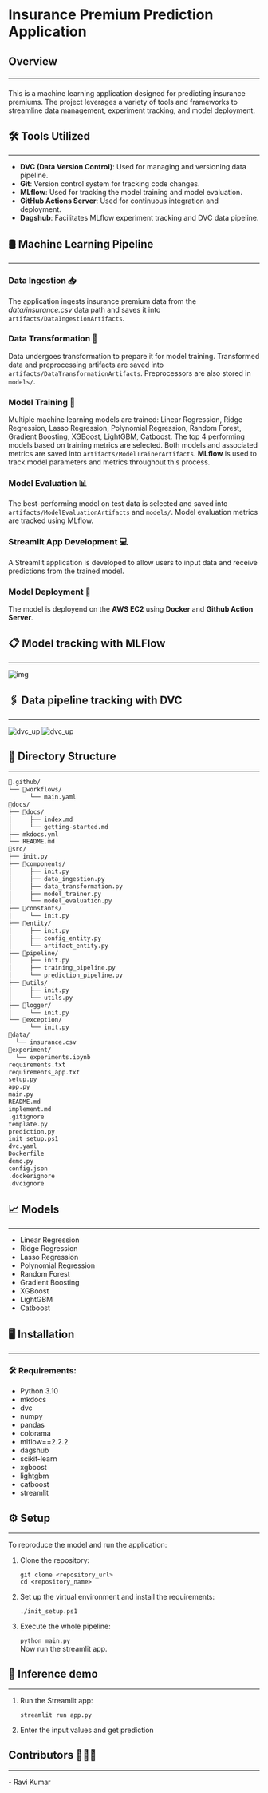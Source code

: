 <!-- # Introduction
# Dataset
# Model Training
# Model Tracking
# Model Evaluation
# Model deployment -->

# Insurance Premium Prediction Application

## Overview<hr>

This is a machine learning application designed for predicting insurance premiums. The project leverages a variety of tools and frameworks to streamline data management, experiment tracking, and model deployment.

<!-- ## Demo
<hr>

![Insurance-Premium-Streamlit-App](../../insgif.gif) -->



## 🛠️ Tools Utilized
<hr>

- **DVC (Data Version Control)**: Used for managing and versioning data pipeline.
- **Git**: Version control system for tracking code changes.
- **MLflow**: Used for tracking the model training and model evaluation.
- **GitHub Actions Server**: Used for continuous integration and deployment.
- **Dagshub**: Facilitates MLflow experiment tracking and DVC data pipeline.

## 🛢️ Machine Learning Pipeline
<hr>

### Data Ingestion 📥

The application ingests insurance premium data from the _data/insurance.csv_ data path and saves it into `artifacts/DataIngestionArtifacts`.

### Data Transformation 🔧

Data undergoes transformation to prepare it for model training. Transformed data and preprocessing artifacts are saved into `artifacts/DataTransformationArtifacts`. Preprocessors are also stored in `models/`.

### Model Training 🤖

Multiple machine learning models are trained:
Linear Regression, Ridge Regression, Lasso Regression, Polynomial Regression, Random Forest,
Gradient Boosting, XGBoost, LightGBM, Catboost.
The top 4 performing models based on training metrics are selected. Both models and associated metrics are saved into `artifacts/ModelTrainerArtifacts`. __MLflow__ is used to track model parameters and metrics throughout this process.

### Model Evaluation 📊

The best-performing model on test data is selected and saved into `artifacts/ModelEvaluationArtifacts` and `models/`. Model evaluation metrics are tracked using MLflow.

### Streamlit App Development 💻

A Streamlit application is developed to allow users to input data and receive predictions from the trained model.

### Model Deployment 🚀

The model is deployend on the __AWS EC2__ using __Docker__ and __Github Action Server__.

## 📋 Model tracking with MLFlow
<hr>

![img](imgs/mlflow_exp.png)

## 🖇️ Data pipeline tracking with DVC
<hr> 

![dvc_up](imgs\dvc_up.png)
![dvc_up](imgs\dvc_down.png)


## 📁 Directory Structure
<hr>

```bash
📂.github/
└── 📂workflows/
      └── main.yaml
📂docs/
├── 📂docs/
│     ├── index.md
│     └── getting-started.md
├── mkdocs.yml
└── README.md
📂src/
├── init.py
├── 📂components/
│     ├── init.py
│     ├── data_ingestion.py
│     ├── data_transformation.py
│     ├── model_trainer.py
│     └── model_evaluation.py
├── 📂constants/
│     └── init.py
├── 📂entity/
│     ├── init.py
│     ├── config_entity.py
│     └── artifact_entity.py
├── 📂pipeline/
│     ├── init.py
│     ├── training_pipeline.py
│     └── prediction_pipeline.py
├── 📂utils/
│     ├── init.py
│     └── utils.py
├── 📂logger/
│     └── init.py
└── 📂exception/
      └── init.py
📂data/
  └── insurance.csv
📂experiment/
  └── experiments.ipynb
requirements.txt
requirements_app.txt
setup.py
app.py
main.py
README.md
implement.md
.gitignore
template.py
prediction.py
init_setup.ps1
dvc.yaml
Dockerfile
demo.py
config.json
.dockerignore
.dvcignore
```

## 📈 Models 
<hr>

- Linear Regression 
- Ridge Regression 
- Lasso Regression 
- Polynomial Regression 
- Random Forest
- Gradient Boosting
- XGBoost 
- LightGBM 
- Catboost


## 🖥️ Installation
<hr>

### 🛠️ Requirements: 

- Python 3.10
- mkdocs
- dvc
- numpy 
- pandas
- colorama
- mlflow==2.2.2
- dagshub
- scikit-learn
- xgboost
- lightgbm
- catboost
- streamlit


## ⚙️ Setup
<hr>
To reproduce the model and run the application:

1. Clone the repository:
    
    `git clone <repository_url>`<br>
    `cd <repository_name>`
    
2. Set up the virtual environment and install the requirements:

    `./init_setup.ps1`<br>

3. Execute the whole pipeline:

    `python main.py`<br>
    Now run the streamlit app.


## 🎯 Inference demo
<hr>

1. Run the Streamlit app:

    `streamlit run app.py`
2. Enter the input values and get prediction

## Contributors 👨🏼‍💻
<hr>
- Ravi Kumar